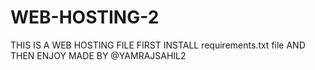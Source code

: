 # WEB-HOSTING-2
THIS IS A WEB HOSTING FILE 
FIRST INSTALL requirements.txt file
AND THEN ENJOY
MADE BY @YAMRAJSAHIL2
